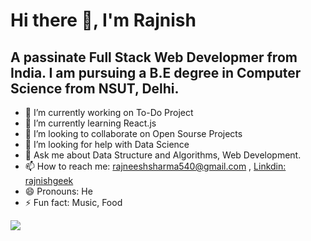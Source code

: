 # Hi there 👋, I'm Rajnish
## A passinate Full Stack Web Developmer from India. I am pursuing a B.E degree in Computer Science from NSUT, Delhi.


- 🔭 I’m currently working on To-Do Project
- 🌱 I’m currently learning React.js
- 👯 I’m looking to collaborate on Open Sourse Projects
- 🤔 I’m looking for help with Data Science
- 💬 Ask me about Data Structure and Algorithms, Web Development.
- 📫 How to reach me: rajneeshsharma540@gmail.com , [Linkdin: rajnishgeek](https://www.linkedin.com/in/rajnishgeek/)
- 😄 Pronouns: He
- ⚡ Fun fact: Music, Food
<img src="https://github-readme-stats.vercel.app/api?username=rajnishgeek&&show_icons=true&title_color=ffffff&icon_color=bb2acf&text_color=daf7dc&bg_color=191919">
